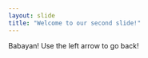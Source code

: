 ```yaml
---
layout: slide
title: "Welcome to our second slide!"
---
```

Babayan!
Use the left arrow to go back!
